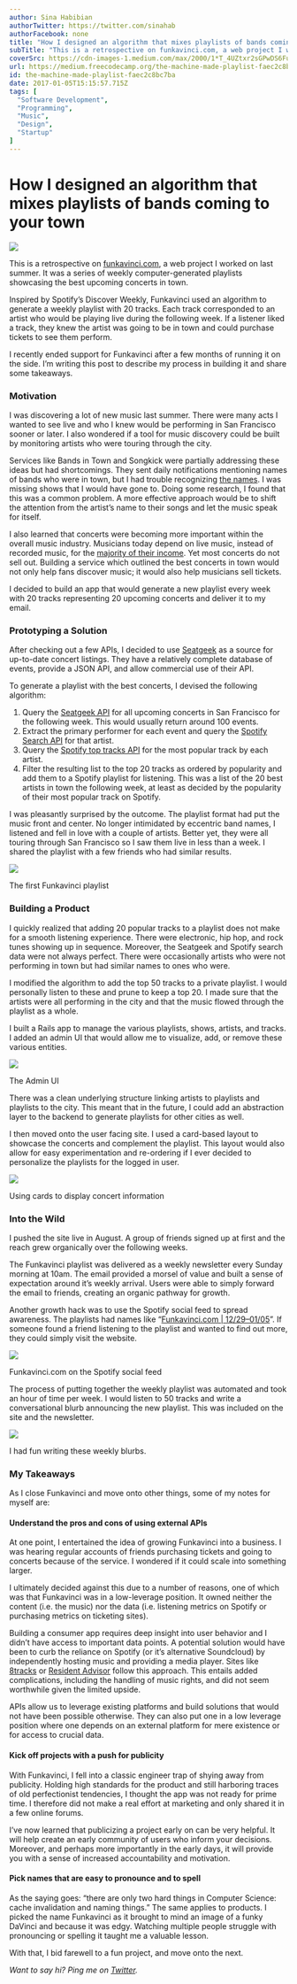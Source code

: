 ```yaml
---
author: Sina Habibian
authorTwitter: https://twitter.com/sinahab
authorFacebook: none
title: "How I designed an algorithm that mixes playlists of bands coming to your town"
subTitle: "This is a retrospective on funkavinci.com, a web project I worked on last summer. It was a series of weekly computer-generated playlists ..."
coverSrc: https://cdn-images-1.medium.com/max/2000/1*T_4UZtxr2sGPwDS6FuSO6w.jpeg
url: https://medium.freecodecamp.org/the-machine-made-playlist-faec2c8bc7ba
id: the-machine-made-playlist-faec2c8bc7ba
date: 2017-01-05T15:15:57.715Z
tags: [
  "Software Development",
  "Programming",
  "Music",
  "Design",
  "Startup"
]
---
```

# How I designed an algorithm that mixes playlists of bands coming to your town







![](https://cdn-images-1.medium.com/max/2000/1*T_4UZtxr2sGPwDS6FuSO6w.jpeg)







This is a retrospective on [funkavinci.com](http://www.funkavinci.com), a web project I worked on last summer. It was a series of weekly computer-generated playlists showcasing the best upcoming concerts in town.

Inspired by Spotify’s Discover Weekly, Funkavinci used an algorithm to generate a weekly playlist with 20 tracks. Each track corresponded to an artist who would be playing live during the following week. If a listener liked a track, they knew the artist was going to be in town and could purchase tickets to see them perform.

I recently ended support for Funkavinci after a few months of running it on the side. I’m writing this post to describe my process in building it and share some takeaways.

### Motivation

I was discovering a lot of new music last summer. There were many acts I wanted to see live and who I knew would be performing in San Francisco sooner or later. I also wondered if a tool for music discovery could be built by monitoring artists who were touring through the city.

Services like Bands in Town and Songkick were partially addressing these ideas but had shortcomings. They sent daily notifications mentioning names of bands who were in town, but I had trouble recognizing [the names](https://www.youtube.com/watch?v=W_IzYUJANfk). I was missing shows that I would have gone to. Doing some research, I found that this was a common problem. A more effective approach would be to shift the attention from the artist’s name to their songs and let the music speak for itself.

I also learned that concerts were becoming more important within the overall music industry. Musicians today depend on live music, instead of recorded music, for the [majority of their income](http://www.nytimes.com/2015/08/23/magazine/the-creative-apocalypse-that-wasnt.html). Yet most concerts do not sell out. Building a service which outlined the best concerts in town would not only help fans discover music; it would also help musicians sell tickets.

I decided to build an app that would generate a new playlist every week with 20 tracks representing 20 upcoming concerts and deliver it to my email.

### Prototyping a Solution

After checking out a few APIs, I decided to use [Seatgeek](http://platform.seatgeek.com/) as a source for up-to-date concert listings. They have a relatively complete database of events, provide a JSON API, and allow commercial use of their API.

To generate a playlist with the best concerts, I devised the following algorithm:

1.  Query the [Seatgeek API](http://platform.seatgeek.com/) for all upcoming concerts in San Francisco for the following week. This would usually return around 100 events.
2.  Extract the primary performer for each event and query the [Spotify Search API](https://developer.spotify.com/web-api/search-item/) for that artist.
3.  Query the [Spotify top tracks API](https://developer.spotify.com/web-api/get-artists-top-tracks/) for the most popular track by each artist.
4.  Filter the resulting list to the top 20 tracks as ordered by popularity and add them to a Spotify playlist for listening. This was a list of the 20 best artists in town the following week, at least as decided by the popularity of their most popular track on Spotify.

I was pleasantly surprised by the outcome. The playlist format had put the music front and center. No longer intimidated by eccentric band names, I listened and fell in love with a couple of artists. Better yet, they were all touring through San Francisco so I saw them live in less than a week. I shared the playlist with a few friends who had similar results.



![](https://cdn-images-1.medium.com/max/1600/1*HczXN7mbQCx13a4UT4U5Nw.png)

The first Funkavinci playlist



### Building a Product

I quickly realized that adding 20 popular tracks to a playlist does not make for a smooth listening experience. There were electronic, hip hop, and rock tunes showing up in sequence. Moreover, the Seatgeek and Spotify search data were not always perfect. There were occasionally artists who were not performing in town but had similar names to ones who were.

I modified the algorithm to add the top 50 tracks to a private playlist. I would personally listen to these and prune to keep a top 20\. I made sure that the artists were all performing in the city and that the music flowed through the playlist as a whole.

I built a Rails app to manage the various playlists, shows, artists, and tracks. I added an admin UI that would allow me to visualize, add, or remove these various entities.







![](https://cdn-images-1.medium.com/max/2000/1*TaOkiwtsMfX8RrxACSStEA.png)

The Admin UI







There was a clean underlying structure linking artists to playlists and playlists to the city. This meant that in the future, I could add an abstraction layer to the backend to generate playlists for other cities as well.

I then moved onto the user facing site. I used a card-based layout to showcase the concerts and complement the playlist. This layout would also allow for easy experimentation and re-ordering if I ever decided to personalize the playlists for the logged in user.



![](https://cdn-images-1.medium.com/max/1600/1*eM0bYQYr_dbqlFQcKhe74w.png)

Using cards to display concert information



### Into the Wild

I pushed the site live in August. A group of friends signed up at first and the reach grew organically over the following weeks.

The Funkavinci playlist was delivered as a weekly newsletter every Sunday morning at 10am. The email provided a morsel of value and built a sense of expectation around it’s weekly arrival. Users were able to simply forward the email to friends, creating an organic pathway for growth.

Another growth hack was to use the Spotify social feed to spread awareness. The playlists had names like “[Funkavinci.com | 12/29–01/05](http://www.funkavinci.com/playlists/24)”. If someone found a friend listening to the playlist and wanted to find out more, they could simply visit the website.



![](https://cdn-images-1.medium.com/max/1600/1*uZx6-OK7BRiagXSyY5W0Hw.png)

Funkavinci.com on the Spotify social feed



The process of putting together the weekly playlist was automated and took an hour of time per week. I would listen to 50 tracks and write a conversational blurb announcing the new playlist. This was included on the site and the newsletter.



![](https://cdn-images-1.medium.com/max/1600/1*VANvPqiDOx7OjyWGybKUIg.png)

I had fun writing these weekly blurbs.



### My Takeaways

As I close Funkavinci and move onto other things, some of my notes for myself are:

#### **Understand the pros and cons of using external APIs**

At one point, I entertained the idea of growing Funkavinci into a business. I was hearing regular accounts of friends purchasing tickets and going to concerts because of the service. I wondered if it could scale into something larger.

I ultimately decided against this due to a number of reasons, one of which was that Funkavinci was in a low-leverage position. It owned neither the content (i.e. the music) nor the data (i.e. listening metrics on Spotify or purchasing metrics on ticketing sites).

Building a consumer app requires deep insight into user behavior and I didn’t have access to important data points. A potential solution would have been to curb the reliance on Spotify (or it’s alternative Soundcloud) by independently hosting music and providing a media player. Sites like [8tracks](http://8tracks.com/) or [Resident Advisor](https://www.residentadvisor.net/) follow this approach. This entails added complications, including the handling of music rights, and did not seem worthwhile given the limited upside.

APIs allow us to leverage existing platforms and build solutions that would not have been possible otherwise. They can also put one in a low leverage position where one depends on an external platform for mere existence or for access to crucial data.

#### **Kick off projects with a push for publicity**

With Funkavinci, I fell into a classic engineer trap of shying away from publicity. Holding high standards for the product and still harboring traces of old perfectionist tendencies, I thought the app was not ready for prime time. I therefore did not make a real effort at marketing and only shared it in a few online forums.

I’ve now learned that publicizing a project early on can be very helpful. It will help create an early community of users who inform your decisions. Moreover, and perhaps more importantly in the early days, it will provide you with a sense of increased accountability and motivation.

#### **Pick names that are easy to pronounce and to spell**

As the saying goes: “there are only two hard things in Computer Science: cache invalidation and naming things.” The same applies to products. I picked the name Funkavinci as it brought to mind an image of a funky DaVinci and because it was edgy. Watching multiple people struggle with pronouncing or spelling it taught me a valuable lesson.

With that, I bid farewell to a fun project, and move onto the next.

_Want to say hi? Ping me on_ [_Twitter_](https://twitter.com/sinahab)_._








